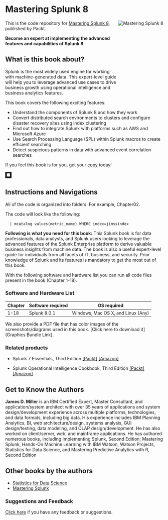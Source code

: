 # Mastering Splunk 8

<a href="https://www.packtpub.com/product/mastering-splunk-8/9781838987480"><img src="https://static.packt-cdn.com/products/9781838987480/cover/smaller" alt="Mastering Splunk 8" height="256px" align="right"></a>

This is the code repository for [Mastering Splunk 8](https://www.packtpub.com/product/mastering-splunk-8/9781838987480), published by Packt.

**Become an expert at implementing the advanced features and capabilities of Splunk 8**

## What is this book about?
Splunk is the most widely used engine for working with machine-generated data. This expert-level guide will help you to leverage advanced use cases to drive business growth using operational intelligence and business analytics features.

This book covers the following exciting features: 
* Understand the components of Splunk 8 and how they work
* Convert distributed search environments to clusters and configure disaster recovery sites using index clustering
* Find out how to integrate Splunk with platforms such as AWS and Microsoft Azure
* Use Search Processing Language (SPL) within Splunk macros to create efficient searching
* Detect suspicious patterns in data with advanced event correlation searches

If you feel this book is for you, get your [copy](https://www.amazon.com/dp/1838987487) today!

<a href="https://www.packtpub.com/?utm_source=github&utm_medium=banner&utm_campaign=GitHubBanner"><img src="https://raw.githubusercontent.com/PacktPublishing/GitHub/master/GitHub.png" 
alt="https://www.packtpub.com/" border="5" /></a>


## Instructions and Navigations
All of the code is organized into folders. For example, Chapter02.

The code will look like the following:
```
  | mcatalog values(metric_name) WHERE index=jimssindex
```

**Following is what you need for this book:**
This Splunk book is for data professionals, data analysts, and Splunk users looking to leverage the advanced features of the Splunk Enterprise platform to derive valuable business insights from machine data. The book is also a useful expert-level guide for individuals from all facets of IT, business, and security. Prior knowledge of Splunk and its features is mandatory to get the most out of this book.

With the following software and hardware list you can run all code files present in the book (Chapter 1-18).

### Software and Hardware List

| Chapter  | Software required                   | OS required                        |
| -------- | ------------------------------------| -----------------------------------|
| 1-18        | Splunk 8.0.1                 | Windows, Mac OS X, and Linux (Any) |



We also provide a PDF file that has color images of the screenshots/diagrams used in this book. [Click here to download it](Graphics Bundle Link).

### Related products <Other books you may enjoy>
* Splunk 7 Essentials, Third Edition [[Packt]](https://www.packtpub.com/product/splunk-7-essentials-third-edition/9781788839112) [[Amazon]](https://www.amazon.com/dp/1788839110)

* Splunk Operational Intelligence Cookbook, Third Edition [[Packt]](https://www.packtpub.com/product/splunk-operational-intelligence-cookbook-third-edition/9781788835237) [[Amazon]](https://www.amazon.com/dp/1788835239)

## Get to Know the Authors
**James D. Miller**
is an IBM Certified Expert, Master Consultant, and application/system architect with over 35 years of applications and system design/development experience across multiple platforms, technologies, and data formats, including big data. His experience includes IBM Planning Analytics, BI, web architecture/design, systems analysis, GUI design/testing, data modeling, and OLAP design/development. He has also worked on client/server, web, and mainframe applications. He has authored numerous books, including Implementing Splunk, Second Edition; Mastering Splunk, Hands-On Machine Learning with IBM Watson, Watson Projects, Statistics for Data Science, and Mastering Predictive Analytics with R, Second Edition


## Other books by the authors
* [Statistics for Data Science](https://www.packtpub.com/product/statistics-for-data-science/9781788290678)
* [Mastering Splunk](https://www.packtpub.com/product/mastering-splunk/9781782173830)

### Suggestions and Feedback
[Click here](https://docs.google.com/forms/d/e/1FAIpQLSdy7dATC6QmEL81FIUuymZ0Wy9vH1jHkvpY57OiMeKGqib_Ow/viewform) if you have any feedback or suggestions.
